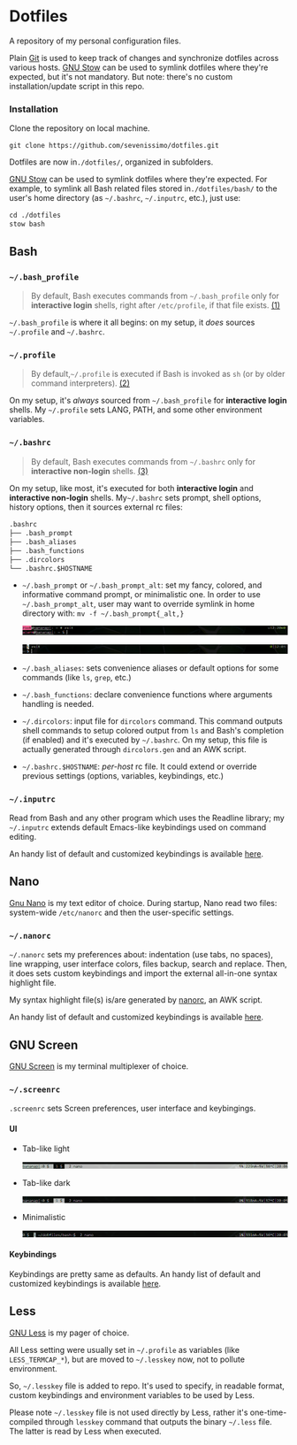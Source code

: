 # Dotfiles

A repository of my personal configuration files.

Plain [Git](https://git-scm.com/) is used to keep track of changes and synchronize dotfiles across various hosts.
[GNU Stow](http://www.gnu.org/software/stow/) can be used to symlink dotfiles where they're expected, but it's not mandatory. But note: there's no custom installation/update script in this repo.

### Installation

Clone the repository on local machine.
```
git clone https://github.com/sevenissimo/dotfiles.git
```
Dotfiles are now in`./dotfiles/`, organized in subfolders.

[GNU Stow](http://www.gnu.org/software/stow/) can be used to symlink dotfiles where they're expected. For example, to symlink all Bash related files stored in`./dotfiles/bash/` to the user's home directory (as `~/.bashrc`, `~/.inputrc`, etc.), just use:
```
cd ./dotfiles
stow bash
```


## Bash

[(1)]: https://www.gnu.org/software/bash/manual/html_node/Bash-Startup-Files.html#Invoked-as-an-interactive-login-shell_002c-or-with-_002d_002dlogin
[(2)]: https://www.gnu.org/software/bash/manual/html_node/Bash-Startup-Files.html#Invoked-with-name-sh
[(3)]: https://www.gnu.org/software/bash/manual/html_node/Bash-Startup-Files.html#Invoked-as-an-interactive-non_002dlogin-shell

### `~/.bash_profile`

> By default, Bash executes commands from `~/.bash_profile` only for __interactive login__ shells, right after `/etc/profile`, if that file exists. [(1)]

`~/.bash_profile` is where it all begins: on my setup, it *does* sources `~/.profile` and `~/.bashrc`.

### `~/.profile`

> By default,`~/.profile` is executed if Bash is invoked as `sh` (or by older command interpreters). [(2)]

On my setup, it's *always* sourced from `~/.bash_profile` for __interactive login__ shells.
My `~/.profile` sets LANG, PATH, and some other environment variables.

### `~/.bashrc`

> By default, Bash executes commands from `~/.bashrc` only for __interactive non-login__ shells. [(3)]

On my setup, like most, it's executed for both __interactive login__ and __interactive non-login__ shells.
My`~/.bashrc` sets prompt, shell options, history options, then it sources external rc files:

```
.bashrc
├── .bash_prompt
├── .bash_aliases
├── .bash_functions
├── .dircolors
└── .bashrc.$HOSTNAME
```

* `~/.bash_prompt` or `~/.bash_prompt_alt`: set my fancy, colored, and informative command prompt, or minimalistic one.
	In order to use `~/.bash_prompt_alt`, user may want to override symlink in home directory with: `mv -f ~/.bash_prompt{_alt,}`

	![Default Bash prompt](https://raw.githubusercontent.com/sevenissimo/dotfiles/master/images/bash-prompt.png)

	![Alternative Bash prompt](https://raw.githubusercontent.com/sevenissimo/dotfiles/master/images/bash-prompt-alt.png)

* `~/.bash_aliases`: sets convenience aliases or default options for some commands (like `ls`, `grep`, etc.)
* `~/.bash_functions`: declare convenience functions where arguments handling is needed.
* `~/.dircolors`: input file for `dircolors` command. This command outputs shell commands to setup colored output from `ls` and Bash's completion (if enabled) and it's executed by `~/.bashrc`.
	On my setup, this file is actually generated through `dircolors.gen` and an AWK script.
* `~/.bashrc.$HOSTNAME`: _per-host_ rc file. It could extend or override previous settings (options, variables, keybindings, etc.)

### `~/.inputrc`

Read from Bash and any other program which uses the Readline library; my `~/.inputrc` extends default Emacs-like keybindings used on command editing.

An handy list of default and customized keybindings is available [here](https://docs.google.com/spreadsheets/d/1tRa1Yh1wTptmva3aYDhSsJ3DjlGaMbsoN0PbDhuy8_c/).


## Nano

[Gnu Nano](https://www.nano-editor.org/) is my text editor of choice.
During startup, Nano read two files: system-wide `/etc/nanorc` and then the user-specific settings.

### `~/.nanorc`

`~/.nanorc` sets my preferences about: indentation (use tabs, no spaces), line wrapping, user interface colors, files backup, search and replace. Then, it does sets custom keybindings and import the external all-in-one syntax highlight file.

My syntax highlight file(s) is/are generated by [nanorc](https://github.com/sevenissimo/nanorc), an AWK script.

An handy list of default and customized keybindings is available [here](https://docs.google.com/spreadsheets/d/1tRa1Yh1wTptmva3aYDhSsJ3DjlGaMbsoN0PbDhuy8_c/).


## GNU Screen

[GNU Screen](https://www.gnu.org/software/screen/) is my terminal multiplexer of choice.

### `~/.screenrc`

`.screenrc` sets Screen preferences, user interface and keybingings.

#### UI

* Tab-like light

	![Tab-like UI for GNU Screen](https://raw.githubusercontent.com/sevenissimo/dotfiles/master/images/gnu_screen-ligth_tab.png)

* Tab-like dark

	![Tab-like UI for GNU Screen](https://raw.githubusercontent.com/sevenissimo/dotfiles/master/images/gnu_screen-dark_tab.png)

* Minimalistic

	![Minimalistic UI GNU Screen](https://raw.githubusercontent.com/sevenissimo/dotfiles/master/images/gnu_screen-minimalistic.png)

#### Keybindings

Keybindings are pretty same as defaults.
An handy list of default and customized keybindings is available [here](https://docs.google.com/spreadsheets/d/1tRa1Yh1wTptmva3aYDhSsJ3DjlGaMbsoN0PbDhuy8_c/).


## Less

[GNU Less](https://www.gnu.org/software/less/) is my pager of choice.

All Less setting were usually set in `~/.profile` as variables (like `LESS_TERMCAP_*`), but are moved to `~/.lesskey` now, not to pollute environment.

So, `~/.lesskey` file is added to repo. It's used to specify, in readable format, custom keybindings and environment variables to be used by Less.

Please note `~/.lesskey` file is not used directly by Less, rather it's one-time-compiled through `lesskey` command that outputs the binary `~/.less` file. The latter is read by Less when executed.
